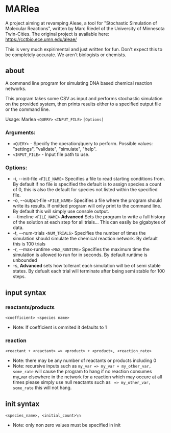 # MARlea

A project aiming at revamping Aleae, a tool for "Stochastic Simulation of Molecular Reactions", written by Marc Riedel of the University of Minnesota Twin-Cities.
The original project is available here: https://cctbio.ece.umn.edu/aleae/

This is very much expirimental and just written for fun. Don't expect this to be completely accurate. We aren't biologists or chemists.

## about
A command line program for simulating DNA based chemical reaction networks.
            
This program takes some CSV as input and performs stochastic simulation on the provided system,
then prints results either to a specified output file or the command line.
            
Usage: Marlea `<QUERY>` `<INPUT_FILE>` `[Options]`
### Arguments:
 - `<QUERY>` - Specify the operation/query to perform. Possible values: \"settings\", \"validate\", \"simulate\", \"help\".
 - `<INPUT_FILE>` - Input file path to use.
            
### Options:
 -  -i, --init-file `<FILE_NAME>`      Specifies a file to read starting conditions from. By default if no file is specified the default is to assign species a count of 0, this is also the default for species not listed within the specified file. 
 -  -o, --output-file `<FILE_NAME>`    Specifies a file where the program should write its results. If omitted program will only print to the command line. By default this will simply use console output. 
 - --timeline `<FILE_NAME>`            **Advanced** Sets the program to write a full history of the solution at each step for all trials... This can easily be gigabytes of data.
 -  -t, --num-trials `<NUM_TRIALS>`    Specifies the number of times the simulation should simulate the chemical reaction network. By default this is 100 trials
 -  -r, --max-runtime `<MAX_RUNTIME>`  Specifies the maximum time the simulation is allowed to run for in seconds. By default runtime is unbounded
 -  -s,                                **Advanced** sets how tollerant each simulation will be of semi stable states. By defualt each trial will terminate after being semi stable for 100 steps. 
 
 ## input syntax 
 ### reactants/products
 `<coefficient> <species name>`
 - Note: If coefficient is ommited it defaults to 1
 ### reaction
 `<reactant + <reactant> => <product> + <product>, <reaction_rate>`
 - Note: there may be any number of reactants or products including 0 
 - Note: recursive inputs such as `my_var => my_var + my_other_var, some_rate` will cause the program to hang if no reaction consumes my_var elsewhere in the network for a reaction which may occure at all times please simply use null reactants such as ` => my_other_var, some_rate` this will not hang. 
 ## init syntax 
 `<species_name>, <initial_count>\n`
 - Note: only non zero values must be specified in init
